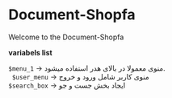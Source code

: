 # Document-Shopfa

Welcome to the Document-Shopfa

**variabels list**

`$menu_1`  -> منوی معمولا در بالای هدر استفاده میشود. <br>
` $user_menu` -> منوی کاربر شامل ورود و خروج <br>
` $search_box ` -> ایجاد بخش جست و جو 

